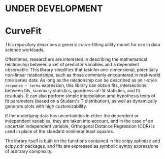 # UNDER DEVELOPMENT

# CurveFit
This repository describes a generic curve-fitting utility meant for use in data science workloads.

Oftentimes, researchers are interested in describing the mathematical relationship between a set of predictor variables and a dependent observable.  This library simplifies that task for one-dimensional, potentially non-linear relationships, such as those commonly encountered in real-world time series data.  As long as the relationship can be described as an r-style `response ~ terms` expression, this library can obtain fits, intersections between fits, summary statistics, goodness-of-fit statistics, and fit residuals.  It can also perform simple interpolation amd hypothesis tests of fit parameters (based on a Student's T distribution), as well as dynamically generate plots with high customizability.

If the underlying data has uncertainties in either the dependent or independent variables, they are taken into account, and in the case of an uncertain independent variable, Orthogonal Distance Regression (ODR) is used in place of the standard nonlinear least squares.

The library itself is built on the functions contained in the scipy.optimize and scipy.odr packages, and fits are expressed as symbolic sympy expressions of arbitrary complexity.
